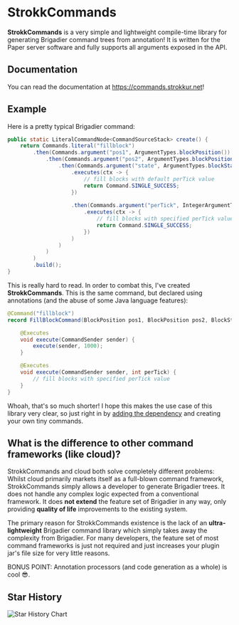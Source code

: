 # StrokkCommands

**StrokkCommands** is a very simple and lightweight compile-time library for generating Brigadier command trees
from annotation! It is written for the Paper server software and fully supports all arguments exposed in the API.

## Documentation

You can read the documentation at https://commands.strokkur.net!

## Example

Here is a pretty typical Brigadier command:

```java
public static LiteralCommandNode<CommandSourceStack> create() {
    return Commands.literal("fillblock")
        .then(Commands.argument("pos1", ArgumentTypes.blockPosition())
            .then(Commands.argument("pos2", ArgumentTypes.blockPosition())
                .then(Commands.argument("state", ArgumentTypes.blockState())
                    .executes(ctx -> {
                        // fill blocks with default perTick value
                        return Command.SINGLE_SUCCESS;
                    })
    
                    .then(Commands.argument("perTick", IntegerArgumentType.integer())
                        .executes(ctx -> {
                            // fill blocks with specified perTick value
                            return Command.SINGLE_SUCCESS;
                        })
                    )
                )
            )
        )
        .build();
}
```

This is really hard to read. In order to combat this, I've created **StrokkCommands**. This is the same command,
but declared using annotations (and the abuse of some Java language features):

```java
@Command("fillblock")
record FillBlockCommand(BlockPosition pos1, BlockPosition pos2, BlockState state) {

    @Executes
    void execute(CommandSender sender) {
        execute(sender, 1000);
    }

    @Executes
    void execute(CommandSender sender, int perTick) {
        // fill blocks with specified perTick value
    }
}
```

Whoah, that's so much shorter! I hope this makes the use case of this library very clear, so just right in by
[adding the dependency](https://commands.strokkur.net/docs/dependency/) and creating your own tiny commands.

## What is the difference to other command frameworks (like cloud)?
StrokkCommands and cloud both solve completely different problems: Whilst cloud primarily markets itself as a full-blown
command framework, StrokkCommands simply allows a developer to generate Brigadier trees. It does not handle any complex
logic expected from a conventional framework. It does **not extend** the feature set of Brigadier in any way, only
providing **quality of life** improvements to the existing system.

The primary reason for StrokkCommands existence is the lack of an **ultra-lightweight** Brigadier command library which
simply takes away the complexity from Brigadier. For many developers, the feature set of most command frameworks is just
not required and just increases your plugin jar's file size for very little reasons.

BONUS POINT: Annotation processors (and code generation as a whole) is cool 😎.

## Star History
<picture>
    <source media="(prefers-color-scheme: dark)" srcset="https://api.star-history.com/svg?repos=Strokkur424/StrokkCommands&type=Date&theme=dark" />
    <source media="(prefers-color-scheme: light)" srcset="https://api.star-history.com/svg?repos=Strokkur424/StrokkCommands&type=Date" />
    <img alt="Star History Chart" src="https://api.star-history.com/svg?repos=Strokkur424/StrokkCommands&type=Date" />
</picture>